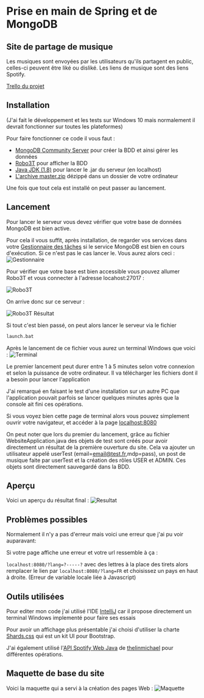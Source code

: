# Prise en main de Spring et de MongoDB

## Site de partage de musique

Les musiques sont envoyées par les utilisateurs qu'ils partagent en public, celles-ci peuvent être liké ou disliké.
Les liens de musique sont des liens Spotify.

[Trello du projet](https://trello.com/b/hE5KhqFs/projet-web)

## Installation
(J'ai fait le développement et les tests sur Windows 10 mais normalement il devrait fonctionner sur toutes les plateformes)

Pour faire fonctionner ce code il vous faut :

* [MongoDB Community Server](https://www.mongodb.com/download-center/community) pour créer la BDD et ainsi gérer les données
* [Robo3T](https://robomongo.org/download) pour afficher la BDD
* [Java JDK (1.8)](https://www.oracle.com/java/technologies/javase-jdk8-downloads.html) pour lancer le .jar du serveur (en localhost)
* [L'archive master.zip](https://github.com/RedFive59/Site-Web/archive/master.zip) dézippé dans un dossier de votre ordinateur

Une fois que tout cela est installé on peut passer au lancement.

## Lancement
Pour lancer le serveur vous devez vérifier que votre base de données MongoDB est bien active.

Pour cela il vous suffit, après installation, de regarder vos services dans votre [Gestionnaire des tâches](https://lecrabeinfo.net/ouvrir-gestionnaire-des-taches-de-windows.html) si le service MongoDB est bien en cours d'exécution. Si ce n'est pas le cas lancer le.
Vous aurez alors ceci :
![Gestionnaire](https://i.imgur.com/bPJw56D.png "Gestionnaire des tâches")

Pour vérifier que votre base est bien accessible vous pouvez allumer Robo3T et vous connecter à l'adresse locahost:27017 :

![Robo3T](https://i.imgur.com/KkZU3Qg.png "Robo3T")

On arrive donc sur ce serveur :

![Robo3T Résultat](https://i.imgur.com/Yrxn4SR.png "Robo3T Résultat")

Si tout c'est bien passé, on peut alors lancer le serveur via le fichier 
```bash
launch.bat
```
Après le lancement de ce fichier vous aurez un terminal Windows que voici :
![Terminal](https://i.imgur.com/lofP7HG.png "Windows Terminal")

Le premier lancement peut durer entre 1 à 5 minutes selon votre connexion et selon la puissance de votre ordinateur. Il va télécharger les fichiers dont il a besoin pour lancer l'application

J'ai remarqué en faisant le test d'une installation sur un autre PC que l'application pouvait parfois se lancer quelques minutes après que la console ait fini ces opérations.

Si vous voyez bien cette page de terminal alors vous pouvez simplement ouvrir votre navigateur, et accéder à la page [localhost:8080](localhost:8080) 


On peut noter que lors du premier du lancement, grâce au fichier WebsiteApplication.java des objets de test sont créés pour avoir directement un résultat de la première ouverture du site.
Cela va ajouter un utilisateur appelé userTest (email=email@test.fr,mdp=pass), un post de musique faite par userTest et la création des rôles USER et ADMIN.
Ces objets sont directement sauvegardé dans la BDD.

## Aperçu
Voici un aperçu du résultat final :
![Resultat](https://i.imgur.com/XApzMnh.png "Affichage du site")

## Problèmes possibles
Normalement il n'y a pas d'erreur mais voici une erreur que j'ai pu voir auparavant:

Si votre page affiche une erreur et votre url ressemble à ça : 

```localhost:8080/?lang=?-----?``` avec des lettres à la place des tirets alors remplacer le lien par ```localhost:8080/?lang=FR``` et choisissez un pays en haut à droite. (Erreur de variable locale liée à Javascript)

## Outils utilisées
Pour editer mon code j'ai utilisé l'IDE [IntelliJ](https://www.jetbrains.com/fr-fr/idea/download/#section=windows) car il propose directement un terminal Windows implementé pour faire ses essais 

Pour avoir un affichage plus présentable j'ai choisi d'utiliser la charte [Shards.css](https://designrevision.com/downloads/shards/) qui est un kit UI pour Bootstrap.

J'ai également utilisé l'[API Spotify Web Java](https://github.com/thelinmichael/spotify-web-api-java) de [thelinmichael](https://github.com/thelinmichael) pour différentes opérations.

## Maquette de base du site
Voici la maquette qui a servi à la création des pages Web :
![Maquette](https://i.imgur.com/agWNRVd.png "Maquette du site")
